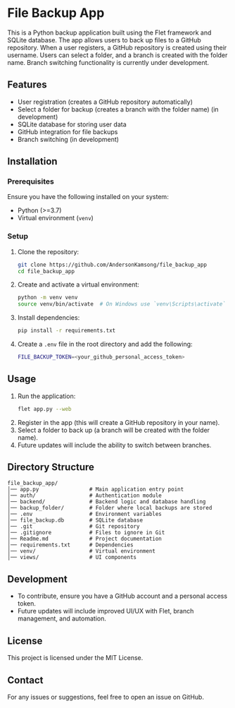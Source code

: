 # File Backup App

This is a Python backup application built using the Flet framework and SQLite database. The app allows users to back up files to a GitHub repository. When a user registers, a GitHub repository is created using their username. Users can select a folder, and a branch is created with the folder name. Branch switching functionality is currently under development.

## Features
- User registration (creates a GitHub repository automatically)
- Select a folder for backup (creates a branch with the folder name) (in development)
- SQLite database for storing user data
- GitHub integration for file backups
- Branch switching (in development)

## Installation
### Prerequisites
Ensure you have the following installed on your system:
- Python (>=3.7)
- Virtual environment (`venv`)

### Setup
1. Clone the repository:
   ```sh
   git clone https://github.com/AndersonKamsong/file_backup_app
   cd file_backup_app
   ```
2. Create and activate a virtual environment:
   ```sh
   python -m venv venv
   source venv/bin/activate  # On Windows use `venv\Scripts\activate`
   ```
3. Install dependencies:
   ```sh
   pip install -r requirements.txt
   ```
4. Create a `.env` file in the root directory and add the following:
   ```sh
   FILE_BACKUP_TOKEN=<your_github_personal_access_token>
   ```

## Usage
1. Run the application:
   ```sh
   flet app.py --web
   ```
2. Register in the app (this will create a GitHub repository in your name).
3. Select a folder to back up (a branch will be created with the folder name).
4. Future updates will include the ability to switch between branches.

## Directory Structure
```
file_backup_app/
│── app.py                # Main application entry point
│── auth/                 # Authentication module
│── backend/              # Backend logic and database handling
│── backup_folder/        # Folder where local backups are stored
│── .env                  # Environment variables
│── file_backup.db        # SQLite database
│── .git                  # Git repository
│── .gitignore            # Files to ignore in Git
│── Readme.md             # Project documentation
│── requirements.txt      # Dependencies
│── venv/                 # Virtual environment
│── views/                # UI components
```

## Development
- To contribute, ensure you have a GitHub account and a personal access token.
- Future updates will include improved UI/UX with Flet, branch management, and automation.

## License
This project is licensed under the MIT License.

## Contact
For any issues or suggestions, feel free to open an issue on GitHub.

